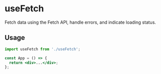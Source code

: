 # useFetch

Fetch data using the Fetch API, handle errors, and indicate loading status.

## Usage

```jsx
import useFetch from './useFetch';

const App = () => {
  return <div>...</div>;
};
```
